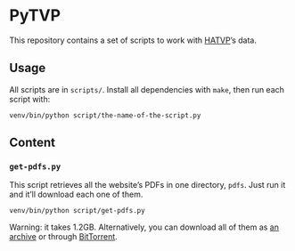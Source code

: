 # PyTVP

This repository contains a set of scripts to work with [HATVP][]’s data.

[HATVP]: http://www.hatvp.fr/index.html

## Usage

All scripts are in `scripts/`. Install all dependencies with `make`, then run
each script with:

    venv/bin/python script/the-name-of-the-script.py

## Content

### `get-pdfs.py`

This script retrieves all the website’s PDFs in one directory, `pdfs`. Just run
it and it’ll download each one of them.

    venv/bin/python script/get-pdfs.py

Warning: it takes 1.2GB. Alternatively, you can download all of them as [an
archive][tgz] or through [BitTorrent][torrent].

[tgz]: http://bfontaine.net/hatvp.tgz
[torrent]: http://bfontaine.net/hatvp.torrent
